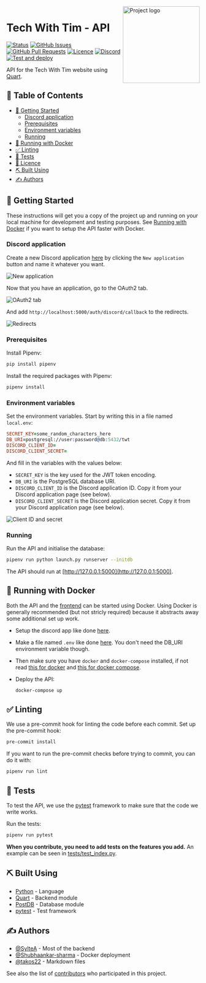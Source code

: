 <img align="right" width=200px height=200px src="https://cdn.discordapp.com/attachments/776153365452554301/786297555415859220/Tech-With-Tim.png" alt="Project logo">

<h1>Tech With Tim - API</h1>

<div>

[![Status](https://img.shields.io/website?url=https%3A%2F%2Fapi.dev.twtcodejam.net)](https://api.dev.twtcodejam.net) <!-- TODO: Switch to main API link. -->
[![GitHub Issues](https://img.shields.io/github/issues/Tech-With-Tim/API.svg)](https://github.com/Tech-With-Tim/API/issues)
[![GitHub Pull Requests](https://img.shields.io/github/issues-pr/Tech-With-Tim/API.svg)](https://github.com/Tech-With-Tim/API/pulls)
[![Licence](https://img.shields.io/badge/licence-MIT-blue.svg)](/LICENCE)
[![Discord](https://discord.com/api/guilds/501090983539245061/widget.png?style=shield)](https://discord.gg/twt)
[![Test and deploy](https://github.com/Tech-With-Tim/API/workflows/Release%20-%20Test%2C%20Build%20%26%20Redeploy/badge.svg)](https://github.com/Tech-With-Tim/API/actions?query=workflow%3A%22Release+-+Test%2C+Build+%26+Redeploy%22)
<!-- TODO: Lint & Test status -->

</div>

API for the Tech With Tim website using [Quart](https://pgjones.gitlab.io/quart/).

## 📝 Table of Contents

<!-- - [🧐 About](#-about) -->
- [🏁 Getting Started](#-getting-started)
  - [Discord application](#discord-application)
  - [Prerequisites](#prerequisites)
  - [Environment variables](#environment-variables)
  - [Running](#running)
- [🐳 Running with Docker](#-running-with-docker)
- [✅ Linting](#-linting)
- [🚨 Tests](#-tests)
- [📜 Licence](/LICENCE)
- [⛏️ Built Using](#️-built-using)
- [✍️ Authors](#️-authors)

<!-- ## 🧐 About

TODO: Write about 1-2 paragraphs describing the purpose of your project. -->

## 🏁 Getting Started

These instructions will get you a copy of the project up and running on your local machine for development and testing purposes. See [Running with Docker](#-running-with-docker) if you want to setup the API faster with Docker.

### Discord application

Create a new Discord application [here](https://discord.com/developers/applications) by clicking the `New application` button and name it whatever you want.

![New application](https://cdn.discordapp.com/attachments/721750194797936823/794646477505822730/unknown.png)

Now that you have an application, go to the OAuth2 tab.

![OAuth2 tab](https://cdn.discordapp.com/attachments/721750194797936823/794648158272487435/unknown.png)

And add `http://localhost:5000/auth/discord/callback` to the redirects.

![Redirects](https://cdn.discordapp.com/attachments/721750194797936823/797485068238716958/unknown.png)

### Prerequisites

Install Pipenv:

```sh
pip install pipenv
```

Install the required packages with Pipenv:

```sh
pipenv install
```

### Environment variables

Set the environment variables. Start by writing this in a file named `local.env`:

```prolog
SECRET_KEY=some_random_characters_here
DB_URI=postgresql://user:password@db:5432/twt
DISCORD_CLIENT_ID=
DISCORD_CLIENT_SECRET=
```

And fill in the variables with the values below:

- `SECRET_KEY` is the key used for the JWT token encoding.
- `DB_URI` is the PostgreSQL database URI.
- `DISCORD_CLIENT_ID` is the Discord application ID. Copy it from your Discord application page (see below).
- `DISCORD_CLIENT_SECRET` is the Discord application secret. Copy it from your Discord application page (see below).

![Client ID and secret](https://cdn.discordapp.com/attachments/721750194797936823/794646777840140298/unknown.png)

### Running

Run the API and initialise the database:

```sh
pipenv run python launch.py runserver --initdb
```

The API should run at [http://127.0.0.1:5000](http://127.0.0.1:5000).

## 🐳 Running with Docker

Both the API and the [frontend](https://github.com/Tech-With-Tim/Frontend) can be started using Docker. Using Docker is generally recommended (but not stricly required) because it abstracts away some additional set up work.

- Setup the discord app like done [here](#discord-application).

- Make a file named `.env` like done [here](#environment-variables). You don't need the DB_URI environment variable though.

- Then make sure you have `docker` and `docker-compose` installed, if not read [this for docker](https://docs.docker.com/engine/install/) and [this for docker compose](https://docs.docker.com/compose/install/).

- Deploy the API:

    ```sh
    docker-compose up
    ```

## ✅ Linting

We use a pre-commit hook for linting the code before each commit. Set up the pre-commit hook:

```sh
pre-commit install
```

If you want to run the pre-commit checks before trying to commit, you can do it with:

```sh
pipenv run lint
```

## 🚨 Tests

To test the API, we use the [pytest](https://docs.pytest.org/en/stable/) framework to make sure that the code we write works.

Run the tests:

```sh
pipenv run pytest
```

**When you contribute, you need to add tests on the features you add.** An example can be seen in [tests/test_index.py](/tests/test_index.py).

## ⛏️ Built Using

- [Python](https://www.python.org/) - Language
- [Quart](https://pgjones.gitlab.io/quart/) - Backend module
- [PostDB](https://github.com/SylteA/postDB) - Database module
- [pytest](https://docs.pytest.org/en/stable/) - Test framework

## ✍️ Authors

- [@SylteA](https://github.com/SylteA) - Most of the backend
- [@Shubhaankar-sharma](https://github.com/Shubhaankar-sharma) - Docker deployment
- [@takos22](https://github.com/takos22) - Markdown files

See also the list of [contributors](https://github.com/Tech-With-Tim/API/contributors) who participated in this project.
